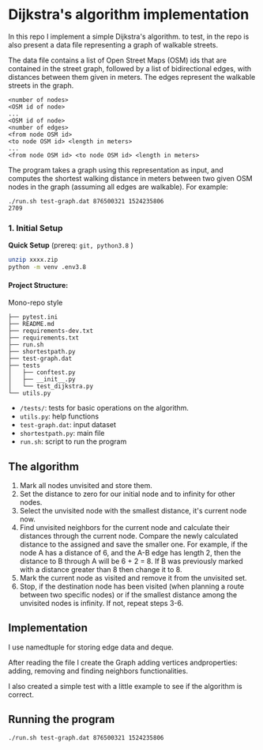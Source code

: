 # Dijkstra's algorithm implementation

In this repo I implement a simple Dijkstra's algorithm.
to test, in the repo is also present a data file representing a graph of walkable streets.

The data file contains a list of Open Street Maps (OSM) ids that are contained in the street graph, followed by a list of bidirectional edges, with distances between them given in meters. The edges represent the walkable streets in the graph.

```
<number of nodes>
<OSM id of node>
...
<OSM id of node>
<number of edges>
<from node OSM id>
<to node OSM id> <length in meters>
...
<from node OSM id> <to node OSM id> <length in meters>
```

The program takes a graph using this representation as input, and computes the shortest walking distance in meters between two given OSM nodes in the graph (assuming all edges are walkable). For example:

```
./run.sh test-graph.dat 876500321 1524235806
2709
```

### 1. Initial Setup

**Quick Setup** (prereq: `git, python3.8` )

```bash
unzip xxxx.zip
python -m venv .env3.8

```

#### Project Structure:

Mono-repo style

```
├── pytest.ini
├── README.md
├── requirements-dev.txt
├── requirements.txt
├── run.sh
├── shortestpath.py
├── test-graph.dat
├── tests
│   ├── conftest.py
│   ├── __init__.py
│   └── test_dijkstra.py
└── utils.py

```

- `/tests/`: tests for basic operations on the algorithm.
- `utils.py`: help functions
- `test-graph.dat`: input dataset
- `shortestpath.py`: main file
- `run.sh`: script to run the program

## The algorithm

1.  Mark all nodes unvisited and store them.
2.  Set the distance to zero for our initial node and to infinity for other nodes.
3.  Select the unvisited node with the smallest distance, it's current node now.
4.  Find unvisited neighbors for the current node and calculate their distances through the current node. Compare the newly calculated distance to the assigned and save the smaller one. For example, if the node A has a distance of 6, and the A-B edge has length 2, then the distance to B through A will be 6 + 2 = 8. If B was previously marked with a distance greater than 8 then change it to 8.
5.  Mark the current node as visited and remove it from the unvisited set.
6.  Stop, if the destination node has been visited (when planning a route between two specific nodes) or if the smallest distance among the unvisited nodes is infinity. If not, repeat steps 3-6.

## Implementation

I use namedtuple for storing edge data and deque.

After reading the file I create the Graph adding vertices andproperties: adding, removing and finding neighbors functionalities.

I also created a simple test with a little example to see if the algorithm is correct.


## Running the program

```
./run.sh test-graph.dat 876500321 1524235806
```
